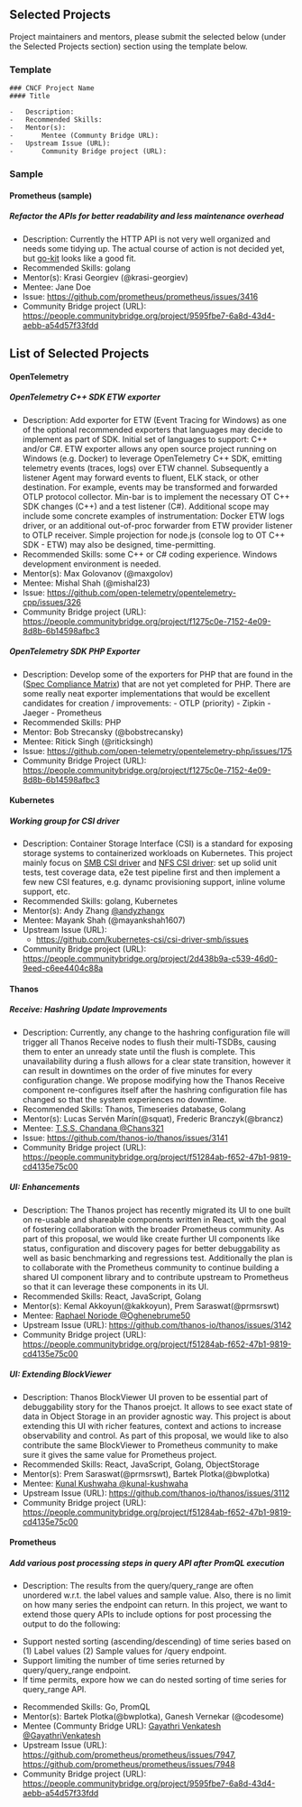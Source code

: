 ## Selected Projects

Project maintainers and mentors, please submit the selected below (under the Selected Projects section) section using the template below.

### Template

```
### CNCF Project Name
#### Title

-	Description:
-	Recommended Skills:
-	Mentor(s):
-       Mentee (Communty Bridge URL):
-	Upstream Issue (URL):
-       Community Bridge project (URL):
```

### Sample

#### Prometheus (sample)

##### Refactor the APIs for better readability and less maintenance overhead

- Description: Currently the HTTP API is not very well organized and needs some tidying up. The actual course of action is not decided yet, but [go-kit](https://github.com/go-kit/kit) looks like a good fit.
- Recommended Skills: golang
- Mentor(s): Krasi Georgiev (@krasi-georgiev)
- Mentee: Jane Doe
- Issue: https://github.com/prometheus/prometheus/issues/3416
- Community Bridge project (URL): https://people.communitybridge.org/project/9595fbe7-6a8d-43d4-aebb-a54d57f33fdd

## List of Selected Projects

#### OpenTelemetry

##### OpenTelemetry C++ SDK ETW exporter

-	Description: Add exporter for ETW (Event Tracing for Windows) as one of the optional recommended exporters that languages may decide to implement as part of SDK. Initial set of languages to support: C++ and/or C#. ETW exporter allows any open source project running on Windows (e.g. Docker) to leverage OpenTelemetry C++ SDK, emitting telemetry events (traces, logs) over ETW channel. Subsequently a listener Agent may forward events to fluent, ELK stack, or other destination. For example, events may be transformed and forwarded OTLP protocol collector. Min-bar is to implement the necessary OT C++ SDK changes (C++) and a test listener (C#). Additional scope may include some concrete examples of instrumentation: Docker ETW logs driver, or an additional out-of-proc forwarder from ETW provider listener to OTLP receiver. Simple projection for node.js (console log to OT C++ SDK - ETW) may also be designed, time-permitting.
-	Recommended Skills: some C++ or C# coding experience. Windows development environment is needed.
-	Mentor(s): Max Golovanov (@maxgolov)
- Mentee: Mishal Shah (@mishal23)
-	Issue: https://github.com/open-telemetry/opentelemetry-cpp/issues/326
- Community Bridge project (URL): https://people.communitybridge.org/project/f1275c0e-7152-4e09-8d8b-6b14598afbc3

##### OpenTelemetry SDK PHP Exporter
   -   Description: Develop some of the exporters for PHP that are found in the ([Spec Compliance Matrix](https://github.com/open-telemetry/opentelemetry-specification/blob/master/spec-compliance-matrix.md#exporters)) that are not yet completed for PHP.  There are some really neat exporter implementations that would be excellent candidates for creation / improvements:
      - OTLP (priority)
      - Zipkin
      - Jaeger
      - Prometheus
- Recommended Skills: PHP
- Mentor: Bob Strecansky (@bobstrecansky)
- Mentee: Ritick Singh (@riticksingh)
- Issue: https://github.com/open-telemetry/opentelemetry-php/issues/175
- Community Bridge Project (URL): https://people.communitybridge.org/project/f1275c0e-7152-4e09-8d8b-6b14598afbc3

#### Kubernetes

##### Working group for CSI driver
-	Description: Container Storage Interface (CSI) is a standard for exposing storage systems to containerized workloads on Kubernetes. This project mainly focus on [SMB CSI driver](https://github.com/kubernetes-csi/csi-driver-smb) and [NFS CSI driver](https://github.com/kubernetes-csi/csi-driver-nfs): set up solid unit tests, test coverage data, e2e test pipeline first and then implement a few new CSI features, e.g. dynamc provisioning support, inline volume support, etc.
-	Recommended Skills: golang, Kubernetes
-	Mentor(s): Andy Zhang [@andyzhangx](https://github.com/andyzhangx)
-   Mentee: Mayank Shah (@mayankshah1607)
-	Upstream Issue (URL):
	-	https://github.com/kubernetes-csi/csi-driver-smb/issues
-	Community Bridge project (URL): https://people.communitybridge.org/project/2d438b9a-c539-46d0-9eed-c6ee4404c88a

#### Thanos

##### Receive: Hashring Update Improvements

- Description: Currently, any change to the hashring configuration file will trigger all Thanos Receive nodes to flush their multi-TSDBs, causing them to enter an unready state until the flush is complete. This unavailability during a flush allows for a clear state transition, however it can result in downtimes on the order of five minutes for every configuration change. We propose modifying how the Thanos Receive component re-configures itself after the hashring configuration file has changed so that the system experiences no downtime.
- Recommended Skills: Thanos, Timeseries database, Golang
- Mentor(s): Lucas Servén Marín(@squat), Frederic Branczyk(@brancz)
- Mentee: [T.S.S. Chandana @Chans321](https://people.communitybridge.org/mentee/402c80c6-c37d-4575-8120-41849ada956e,f51284ab-f652-47b1-9819-cd4135e75c00)
- Issue: https://github.com/thanos-io/thanos/issues/3141
- Community Bridge project (URL): https://people.communitybridge.org/project/f51284ab-f652-47b1-9819-cd4135e75c00

##### UI: Enhancements

- Description: The Thanos project has recently migrated its UI to one built on re-usable and shareable components written in React, with the goal of fostering collaboration with the broader Prometheus community. As part of this proposal, we would like create further UI components like status, configuration and discovery pages for better debuggability as well as basic benchmarking and regressions test. Additionally the plan is to collaborate with the Prometheus community to continue building a shared UI component library and to contribute upstream to Prometheus so that it can leverage these components in its UI.
- Recommended Skills: React, JavaScript, Golang
- Mentor(s): Kemal Akkoyun(@kakkoyun), Prem Saraswat(@prmsrswt)
- Mentee: [Raphael Noriode @Oghenebrume50](https://people.communitybridge.org/mentee/194d1349-15b0-41e7-bb4e-db19021765da,f51284ab-f652-47b1-9819-cd4135e75c00)
- Upstream Issue (URL): https://github.com/thanos-io/thanos/issues/3142
- Community Bridge project (URL): https://people.communitybridge.org/project/f51284ab-f652-47b1-9819-cd4135e75c00

##### UI: Extending BlockViewer

- Description: Thanos BlockViewer UI proven to be essential part of debuggability story for the Thanos proejct. It allows to see exact state of data in Object Storage in an provider agnostic way. This project is about extending this UI with richer features, context and actions to increase observability and control. As part of this proposal, we would like to also contribute the same BlockViewer to Prometheus community to make sure it gives the same value for Prometheus project.
- Recommended Skills: React, JavaScript, Golang, ObjectStorage
- Mentor(s): Prem Saraswat(@prmsrswt), Bartek Plotka(@bwplotka)
- Mentee: [Kunal Kushwaha @kunal-kushwaha](https://people.communitybridge.org/mentee/13a85bc2-0972-4f90-9f91-5d34bee5c15b,9595fbe7-6a8d-43d4-aebb-a54d57f33fdd)
- Upstream Issue (URL): https://github.com/thanos-io/thanos/issues/3112
- Community Bridge project (URL): https://people.communitybridge.org/project/f51284ab-f652-47b1-9819-cd4135e75c00

#### Prometheus

##### Add various post processing steps in query API after PromQL execution

-	Description: The results from the query/query_range are often unordered w.r.t. the label values and sample value. Also, there is no limit on how many series the endpoint can return. In this project, we want to extend those query APIs to include options for post processing the output to do the following:
  * Support nested sorting (ascending/descending) of time series based on (1) Label values (2) Sample values for /query endpoint.
  * Support limiting the number of time series returned by query/query_range endpoint.
  * If time permits, expore how we can do nested sorting of time series for query_range API.
-	Recommended Skills: Go, PromQL
-	Mentor(s): Bartek Plotka(@bwplotka), Ganesh Vernekar (@codesome)
-  Mentee (Communty Bridge URL): [Gayathri Venkatesh @GayathriVenkatesh](https://people.communitybridge.org/mentee/9bc4e5a8-41f4-4daa-9982-edaaeb8988b5,9595fbe7-6a8d-43d4-aebb-a54d57f33fdd)
-	Upstream Issue (URL):  https://github.com/prometheus/prometheus/issues/7947, https://github.com/prometheus/prometheus/issues/7948
-  Community Bridge project (URL): https://people.communitybridge.org/project/9595fbe7-6a8d-43d4-aebb-a54d57f33fdd
